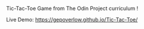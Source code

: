 Tic-Tac-Toe Game from The Odin Project curriculum ! 

Live Demo: https://gepoverlow.github.io/Tic-Tac-Toe/
